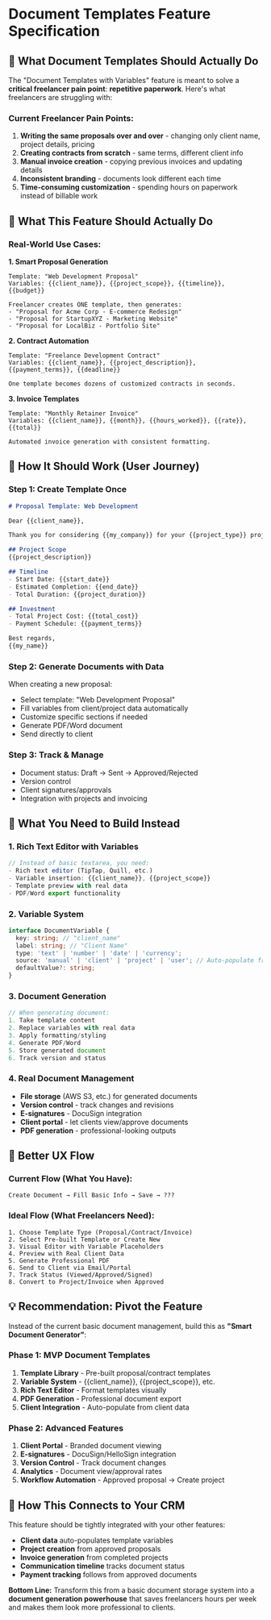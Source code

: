 # Document Templates Feature Specification

## 🎯 What Document Templates Should Actually Do

The "Document Templates with Variables" feature is meant to solve a **critical freelancer pain point**: **repetitive paperwork**. Here's what freelancers are struggling with:

### Current Freelancer Pain Points:
1. **Writing the same proposals over and over** - changing only client name, project details, pricing
2. **Creating contracts from scratch** - same terms, different client info
3. **Manual invoice creation** - copying previous invoices and updating details
4. **Inconsistent branding** - documents look different each time
5. **Time-consuming customization** - spending hours on paperwork instead of billable work

## 🚀 What This Feature Should Actually Do

### Real-World Use Cases:

**1. Smart Proposal Generation**
```
Template: "Web Development Proposal"
Variables: {{client_name}}, {{project_scope}}, {{timeline}}, {{budget}}

Freelancer creates ONE template, then generates:
- "Proposal for Acme Corp - E-commerce Redesign"
- "Proposal for StartupXYZ - Marketing Website" 
- "Proposal for LocalBiz - Portfolio Site"
```

**2. Contract Automation**
```
Template: "Freelance Development Contract"
Variables: {{client_name}}, {{project_description}}, {{payment_terms}}, {{deadline}}

One template becomes dozens of customized contracts in seconds.
```

**3. Invoice Templates**
```
Template: "Monthly Retainer Invoice"
Variables: {{client_name}}, {{month}}, {{hours_worked}}, {{rate}}, {{total}}

Automated invoice generation with consistent formatting.
```

## 📝 How It Should Work (User Journey)

### Step 1: Create Template Once
```markdown
# Proposal Template: Web Development

Dear {{client_name}},

Thank you for considering {{my_company}} for your {{project_type}} project.

## Project Scope
{{project_description}}

## Timeline
- Start Date: {{start_date}}
- Estimated Completion: {{end_date}}
- Total Duration: {{project_duration}}

## Investment
- Total Project Cost: {{total_cost}}
- Payment Schedule: {{payment_terms}}

Best regards,
{{my_name}}
```

### Step 2: Generate Documents with Data
When creating a new proposal:
- Select template: "Web Development Proposal"
- Fill variables from client/project data automatically
- Customize specific sections if needed
- Generate PDF/Word document
- Send directly to client

### Step 3: Track & Manage
- Document status: Draft → Sent → Approved/Rejected
- Version control
- Client signatures/approvals
- Integration with projects and invoicing

## 🔧 What You Need to Build Instead

### 1. Rich Text Editor with Variables
```typescript
// Instead of basic textarea, you need:
- Rich text editor (TipTap, Quill, etc.)
- Variable insertion: {{client_name}}, {{project_scope}}
- Template preview with real data
- PDF/Word export functionality
```

### 2. Variable System
```typescript
interface DocumentVariable {
  key: string; // "client_name"
  label: string; // "Client Name"
  type: 'text' | 'number' | 'date' | 'currency';
  source: 'manual' | 'client' | 'project' | 'user'; // Auto-populate from data
  defaultValue?: string;
}
```

### 3. Document Generation
```typescript
// When generating document:
1. Take template content
2. Replace variables with real data
3. Apply formatting/styling
4. Generate PDF/Word
5. Store generated document
6. Track version and status
```

### 4. Real Document Management
- **File storage** (AWS S3, etc.) for generated documents
- **Version control** - track changes and revisions
- **E-signatures** - DocuSign integration
- **Client portal** - let clients view/approve documents
- **PDF generation** - professional-looking outputs

## 🎨 Better UX Flow

### Current Flow (What You Have):
```
Create Document → Fill Basic Info → Save → ???
```

### Ideal Flow (What Freelancers Need):
```
1. Choose Template Type (Proposal/Contract/Invoice)
2. Select Pre-built Template or Create New
3. Visual Editor with Variable Placeholders
4. Preview with Real Client Data
5. Generate Professional PDF
6. Send to Client via Email/Portal
7. Track Status (Viewed/Approved/Signed)
8. Convert to Project/Invoice when Approved
```

## 💡 Recommendation: Pivot the Feature

Instead of the current basic document management, build this as **"Smart Document Generator"**:

### Phase 1: MVP Document Templates
1. **Template Library** - Pre-built proposal/contract templates
2. **Variable System** - {{client_name}}, {{project_scope}}, etc.
3. **Rich Text Editor** - Format templates visually
4. **PDF Generation** - Professional document export
5. **Client Integration** - Auto-populate from client data

### Phase 2: Advanced Features
1. **Client Portal** - Branded document viewing
2. **E-signatures** - DocuSign/HelloSign integration
3. **Version Control** - Track document changes
4. **Analytics** - Document view/approval rates
5. **Workflow Automation** - Approved proposal → Create project

## 🔄 How This Connects to Your CRM

This feature should be tightly integrated with your other features:
- **Client data** auto-populates template variables
- **Project creation** from approved proposals
- **Invoice generation** from completed projects
- **Communication timeline** tracks document status
- **Payment tracking** follows from approved documents

**Bottom Line:** Transform this from a basic document storage system into a **document generation powerhouse** that saves freelancers hours per week and makes them look more professional to clients.